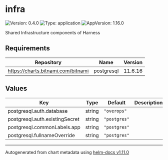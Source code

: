 # infra

![Version: 0.4.0](https://img.shields.io/badge/Version-0.4.0-informational?style=flat-square) ![Type: application](https://img.shields.io/badge/Type-application-informational?style=flat-square) ![AppVersion: 1.16.0](https://img.shields.io/badge/AppVersion-1.16.0-informational?style=flat-square)

Shared Infrastructure components of Harness

## Requirements

| Repository | Name | Version |
|------------|------|---------|
| https://charts.bitnami.com/bitnami | postgresql | 11.6.16 |

## Values

| Key | Type | Default | Description |
|-----|------|---------|-------------|
| postgresql.auth.database | string | `"overops"` |  |
| postgresql.auth.existingSecret | string | `"postgres"` |  |
| postgresql.commonLabels.app | string | `"postgres"` |  |
| postgresql.fullnameOverride | string | `"postgres"` |  |

----------------------------------------------
Autogenerated from chart metadata using [helm-docs v1.11.0](https://github.com/norwoodj/helm-docs/releases/v1.11.0)
